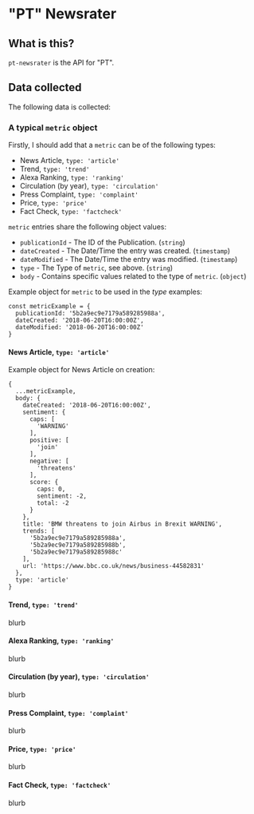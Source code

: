 # "PT" Newsrater

## What is this?
`pt-newsrater` is the API for "PT".

## Data collected
The following data is collected:

### A typical `metric` object
Firstly, I should add that a `metric` can be of the following types:
* News Article, `type: 'article'`
* Trend, `type: 'trend'`
* Alexa Ranking, `type: 'ranking'`
* Circulation (by year), `type: 'circulation'`
* Press Complaint, `type: 'complaint'`
* Price, `type: 'price'`
* Fact Check, `type: 'factcheck'`

`metric` entries share the following object values:
* `publicationId` - The ID of the Publication. (`string`)
* `dateCreated` - The Date/Time the entry was created. (`timestamp`)
* `dateModified` - The Date/Time the entry was modified. (`timestamp`)
* `type` - The Type of `metric`, see above. (`string`)
* `body` - Contains specific values related to the type of `metric`. (`object`)

Example object for `metric` to be used in the _type_ examples:
```
const metricExample = {
  publicationId: '5b2a9ec9e7179a589285988a',
  dateCreated: '2018-06-20T16:00:00Z',
  dateModified: '2018-06-20T16:00:00Z'
}
```

#### News Article, `type: 'article'`

Example object for News Article on creation:
```
{
  ...metricExample,
  body: {
    dateCreated: '2018-06-20T16:00:00Z',
    sentiment: {
      caps: [
        'WARNING'
      ],
      positive: [
        'join'
      ],
      negative: [
        'threatens'
      ],
      score: {
        caps: 0,
        sentiment: -2,
        total: -2
      }
    },
    title: 'BMW threatens to join Airbus in Brexit WARNING',
    trends: [
      '5b2a9ec9e7179a589285988a',
      '5b2a9ec9e7179a589285988b',
      '5b2a9ec9e7179a589285988c'
    ],
    url: 'https://www.bbc.co.uk/news/business-44582831'
  },
  type: 'article'
}
```

#### Trend, `type: 'trend'`
blurb

#### Alexa Ranking, `type: 'ranking'`
blurb

#### Circulation (by year), `type: 'circulation'`
blurb

#### Press Complaint, `type: 'complaint'`
blurb

#### Price, `type: 'price'`
blurb

#### Fact Check, `type: 'factcheck'`
blurb
